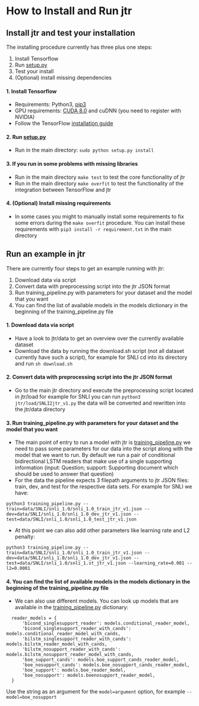 # How to Install and Run jtr

## Install jtr and test your installation

The installing procedure currently has three plus one steps:
  1. Install Tensorflow
  2. Run [setup.py](../setup.py)
  3. Test your install
  4. (Optional) install missing dependencies

#### 1. Install Tensorflow
  - Requirements: Python3, [pip3](http://stackoverflow.com/questions/6587507/how-to-install-pip-with-python-3)
  - GPU requirements: [CUDA 8.0](https://developer.nvidia.com/cuda-downloads) and cuDNN (you need to register with NVIDIA)
  - Follow the TensorFlow [installation guide](https://www.tensorflow.org/get_started/os_setup)

#### 2. Run [setup.py](../setup.py)
  - Run in the main directory: `sudo python setup.py install`

#### 3. If you run in some problems with missing libraries
  - Run in the main directory `make test` to test the core functionality of jtr
  - Run in the main directory `make overfit` to test the functionality of the integration between TensorFlow and jtr

#### 4. (Optional) Install missing requirements
  - In some cases you might to manually install some requirements to fix some errors during the `make overfit` procedure. You can install these requirements with `pip3 install -r requirement.txt` in the main directory

## Run an example in jtr

There are currently four steps to get an example running with jtr:
  1. Download data via script
  2. Convert data with preprocessing script into the jtr JSON format
  3. Run training_pipeline.py with parameters for your dataset and the model that you want
  4. You can find the list of available models in the models dictionary in the beginning of the training_pipeline.py file

#### 1. Download data via script
  - Have a look to jtr/data to get an overview over the currently available dataset
  - Download the data by running the download.sh script (not all dataset currently have such a script), for example for SNLI cd into its directory and run `sh download.sh`

#### 2. Convert data with preprocessing script into the jtr JSON format
  - Go to the main jtr directory and execute the preprocessing script located in jtr/load for example for SNLI you can run `python3 jtr/load/SNLI2jtr_v1.py` the data will be converted and rewritten into the jtr/data directory

#### 3. Run training_pipeline.py with parameters for your dataset and the model that you want
  - The main point of entry to run a model with jtr is [training_pipeline.py](../jtr/training_pipeline.py) we need to pass some parameters for our data into the script along with the model that we want to run. By default we run a pair of conditional bidirectional LSTM readers that make use of a single supporting information (input: Question; support: Supporting document which should be used to answer that question)
  - For the data the pipeline expects 3 filepath arguments to jtr JSON files: train, dev, and test for the respective data sets. For example for SNLI we have: 
  ```
  python3 training_pipeline.py --train=data/SNLI/snli_1.0/snli_1.0_train_jtr_v1.json --dev=data/SNLI/snli_1.0/snli_1.0_dev_jtr_v1.json --test=data/SNLI/snli_1.0/snli_1.0_test_jtr_v1.json
  ```
  - At this point we can also add other parameters like learning rate and L2 penalty: 
  ```
  python3 training_pipeline.py --train=data/SNLI/snli_1.0/snli_1.0_train_jtr_v1.json --dev=data/SNLI/snli_1.0/snli_1.0_dev_jtr_v1.json --test=data/SNLI/snli_1.0/snli_1.st_jtr_v1.json --learning_rate=0.001 --l2=0.0001
  ```

#### 4. You can find the list of available models in the models dictionary in the beginning of the training_pipeline.py file
  - We can also use different models. You can look up models that are available in the [training_pipeline.py](../jtr/training_pipeline.py) dictionary:
  ```
    reader_models = {
        'bicond_singlesupport_reader': models.conditional_reader_model,
        'bicond_singlesupport_reader_with_cands': models.conditional_reader_model_with_cands,
        'bilstm_singlesupport_reader_with_cands': models.bilstm_reader_model_with_cands,
        'bilstm_nosupport_reader_with_cands': models.bilstm_nosupport_reader_model_with_cands,
        'boe_support_cands': models.boe_support_cands_reader_model,
        'boe_nosupport_cands': models.boe_nosupport_cands_reader_model,
        'boe_support': models.boe_reader_model,
        'boe_nosupport': models.boenosupport_reader_model,
    }
  ```
  Use the string as an argument for the `model=argument` option, for example `--model=boe_nosupport`

